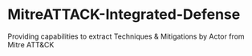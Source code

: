# MitreATTACK-Integrated-Defense
Providing capabilities to extract Techniques &amp; Mitigations by Actor from Mitre ATT&amp;CK
